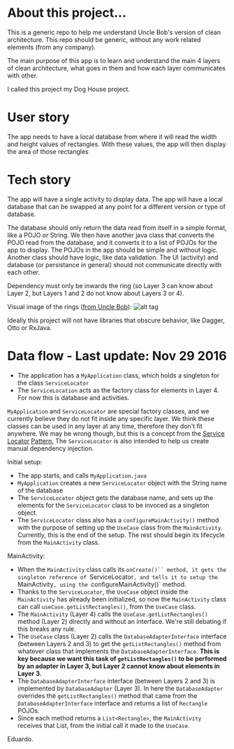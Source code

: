 # About this project...

This is a generic repo to help me understand Uncle Bob's version of clean architecture.
This repo should be generic, without any work related elements (from any company).

The main purpose of this app is to learn and understand the main 4 layers of clean architecture, what goes in them
and how each layer communicates with other.

I called this project my Dog House project.

# User story
The app needs to have a local database from where it will read the width and height values of rectangles.
With these values, the app will then display the area of those rectangles

# Tech story
The app will have a single activity to display data.
The app will have a local database that can be swapped at any point for a different version or type of database.

The database should only return the data read from itself in a simple format, like a POJO or String.
We then have another java class that converts the POJO read from the database, and it converts it to a list of
POJOs for the app to display.
The POJOs in the app should be simple and without logic. Another class should have logic, like data validation.
The UI (activity) and database (or persistance in general) should not communicate directly with each other.

Dependency must only be inwards the ring (so Layer 3 can know about Layer 2, but Layers 1 and 2 do not know
about Layers 3 or 4).

Visual image of the rings ([from Uncle Bob](https://8thlight.com/blog/uncle-bob/2012/08/13/the-clean-architecture.html)):
![alt tag](https://8thlight.com/blog/assets/posts/2012-08-13-the-clean-architecture/CleanArchitecture-8b00a9d7e2543fa9ca76b81b05066629.jpg)

Ideally this project will not have libraries that obscure behavior, like Dagger, Otto or RxJava.

# Data flow - Last update: Nov 29 2016
- The application has a `MyApplication` class, which holds a singleton for the class `ServiceLocator`
- The `ServiceLocation` acts as the factory class for elements in Layer 4. For now this is database and activities.

`MyApplication` and `ServiceLocator` are special factory classes, and we currently believe they do not fit inside
any specific layer. We think these classes can be used in any layer at any time, therefore they don't fit anywhere. We
may be wrong though, but this is a concept from the [Service](https://msdn.microsoft.com/en-us/library/ff648968.aspx) [Locator](http://www.oracle.com/technetwork/java/servicelocator-137181.html) [Pattern.](https://en.wikipedia.org/wiki/Service_locator_pattern)
The `ServiceLocator` is also intended to help us create manual dependency injection.

Initial setup:
- The app starts, and calls `MyApplication.java`
- `MyApplication` creates a new `ServiceLocator` object with the String name of the database
- The `ServiceLocator` object gets the database name, and sets up the elements for the `ServiceLocator` class
to be invoced as a singleton object.
- The `ServiceLocator` class also has a `configureMainActivity()` method with the purpose of setting up the `UseCase` class from the `MainActivity`.
Currently, this is the end of the setup. The rest should begin its lifecycle from the `MainActivity` class.

MainActivity:
- When the `MainActivity` class calls its `onCreate()`` method, it gets the singleton reference of `ServiceLocator`, and tells it to setup the `MainActivity`,
using the `configureMainActivity()` method.
- Thanks to the `ServiceLocator`, the `UseCase` object inside the `MainActivity` has already been initialized, so now the `MainActivity` class
can call `useCase.getListRectangles()`, from the `UseCase` class.
- The `MainActivity` (Layer 4) calls the `UseCase.getListRectangles()` method (Layer 2) directly and without an interface. We're still debating if this breaks any rule.
- The `UseCase` class (Layer 2) calls the `DatabaseAdapterInterface` interface (between Layers 2 and 3) to get the `getListRectangles()` method from whatever class that implements
the `DatabaseAdapterInterface`.
**This is key because we want this task of `getListRectangles()` to be performed by an adapter in Layer 3, but Layer 2 cannot know about elements in Layer 3.**
- The `DatabaseAdapterInterface` interface (between Layers 2 and 3) is implemented by `DatabaseAdapter` (Layer 3). In here the `DatabaseAdapter` overrides the `getListRectangles()` method that came
from the `DatabaseAdapterInterface` interface and returns a list of `Rectangle` POJOs.
- Since each method returns a `List<Rectangle>`, the `MainActivity` receives that List, from the initial call it made to the `UseCase`.



Eduardo.